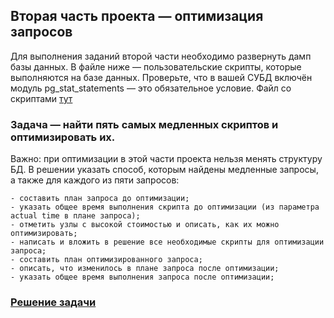 ## Вторая часть проекта — оптимизация запросов
Для выполнения заданий второй части необходимо развернуть дамп базы данных.
В файле ниже — пользовательские скрипты, которые выполняются на базе данных. 
Проверьте, что в вашей СУБД включён модуль pg_stat_statements — это обязательное условие.
Файл со скриптами [тут](https://github.com/SayJustOnlyMe/portfolio/blob/main/SQL/Yandex%20Workshop/SQL%20for%20development/Module%204/user_scripts.sql)
  
### Задача — найти пять самых медленных скриптов и оптимизировать их. 
Важно: при оптимизации в этой части проекта нельзя менять структуру БД.
В решении указать способ, которым найдены медленные запросы, а также для каждого из пяти запросов:
  
    - составить план запроса до оптимизации;
    - указать общее время выполнения скрипта до оптимизации (из параметра actual time в плане запроса);
    - отметить узлы с высокой стоимостью и описать, как их можно оптимизировать;
    - написать и вложить в решение все необходимые скрипты для оптимизации запроса;
    - составить план оптимизированного запроса;
    - описать, что изменилось в плане запроса после оптимизации;
    - указать общее время выполнения запроса после оптимизации;
### [Решение задачи](https://github.com/SayJustOnlyMe/portfolio/blob/main/SQL/Yandex%20Workshop/SQL%20for%20development/Module%204/queries_2.sql)
